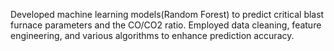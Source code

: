 Developed machine learning models(Random Forest) to predict critical blast furnace parameters and the CO/CO2 ratio.
Employed data cleaning, feature engineering, and various algorithms to enhance prediction accuracy.

